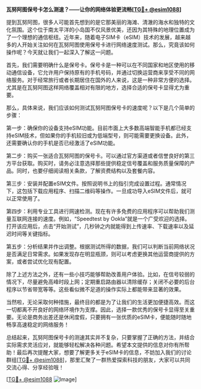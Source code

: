 **瓦努阿图保号卡怎么测速？——让你的网络体验更流畅[[TG💪+ @esim1088](https://t.me/s/esim1088)]**

提到瓦努阿图，很多人可能首先想到的是它那美丽的海滩、清澈的海水和独特的文化氛围。这个位于南太平洋的小岛国不仅风景优美，还因为其特殊的地理位置成为了一个理想的通信枢纽。近年来，随着电子SIM卡（eSIM）技术的发展，越来越多的人开始关注如何在瓦努阿图使用保号卡进行网络速度测试。那么，究竟该如何操作呢？今天就让我们一起深入了解这一问题。

首先，我们需要明确什么是保号卡。保号卡是一种可以在不同国家和地区使用的移动通信设备，它允许用户保持原有的手机号码，并通过切换运营商来享受不同的网络服务。对于经常旅行或者长期居住在国外的人来说，这是一种非常方便的选择。尤其是在瓦努阿图这样网络覆盖相对有限的地方，选择合适的保号卡显得尤为重要。

那么，具体来说，我们应该如何测试瓦努阿图保号卡的速度呢？以下是几个简单的步骤：

第一步：确保你的设备支持eSIM功能。目前市面上大多数高端智能手机都已经支持eSIM技术，但如果你的手机较旧或为低端型号，则可能需要更换设备。此外，还需要确认你的手机是否已经激活了eSIM功能。

第二步：购买一张适合瓦努阿图的保号卡。可以通过官方渠道或者信誉良好的第三方平台获取。购买时，请务必注意选择那些提供稳定信号覆盖和服务质量保障的产品。同时，也要仔细阅读相关条款，了解资费结构以及套餐内容。

第三步：安装并配置eSIM文件。按照说明书上的指引完成设置过程。通常情况下，这包括下载应用程序、扫描二维码等操作。一旦成功导入eSIM文件后，就可以正常使用了。

第四步：利用专业工具进行网速检测。现在有许多免费的应用程序可以帮助我们测量互联网连接的速度。例如，“Speedtest by Ookla”就是一个广受欢迎的选择。打开该应用后，点击“开始测试”，几秒钟之内就能得到上传速率、下载速率以及延迟时间等关键指标。

第五步：分析结果并作出调整。根据测试所得的数据，我们可以判断当前网络状况是否满足日常需求。如果发现存在明显瓶颈，则可以考虑更换其他运营商提供的方案，或者尝试优化现有配置。

除了上述方法之外，还有一些小技巧能够帮助改善用户体验。比如，在信号较弱的情况下，尽量避免高峰时段上网；定期重启路由器以清除缓存；关闭不必要的后台程序以节省带宽等等。这些看似微不足道的操作实际上都能带来显著的效果。

当然啦，无论采取何种措施，最终目的都是为了让我们的生活更加便捷高效。而这一切都离不开良好的网络环境作为支撑。因此，选择一款优秀的保号卡显得至关重要。无论是商务出差还是休闲度假，只要拥有一张优质的eSIM卡，便能随时随地畅享高速稳定的网络服务！

总结起来，瓦努阿图保号卡的测速其实并不复杂，只要掌握了正确的方法，并结合实际需求灵活应对，就能够轻松解决各种问题。希望本文提供的信息对你有所帮助！最后再次提醒大家，想要了解更多关于eSIM卡的信息，不妨加入我们的讨论群组[[TG💪+ @esim1088](https://t.me/s/esim1088)]，那里汇聚了一群热爱探索科技的朋友，大家可以共同交流心得、分享经验哦！

[[TG💪+ @esim1088](https://t.me/s/esim1088) ![Image](https://i.postimg.cc/4NQfJmqS/Snipaste-2025-05-13-00-14-12.png)]